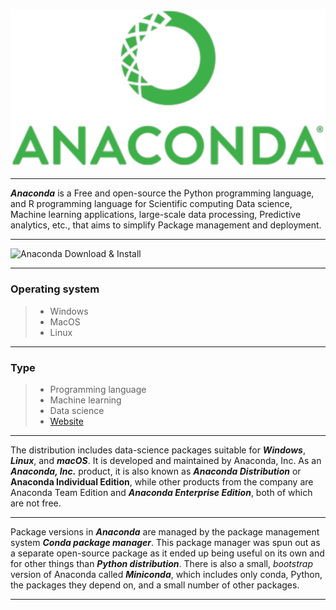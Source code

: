 ![Anaconda](Anaconda.png)

---

***Anaconda*** is a Free and open-source the Python programming language, and R programming language for Scientific computing Data science, Machine learning applications, large-scale data processing, Predictive analytics, etc., that aims to simplify Package management and deployment.

---

![Anaconda Download & Install](https://plux.info/images/install/prepare_anaconda/anaconda_download.gif)

---

### Operating system 
>* Windows
>* MacOS
>* Linux

---

### Type
>* Programming language
>* Machine learning
>* Data science
>* [Website](https://www.anaconda.com/)

---

The distribution includes data-science packages suitable for ***Windows***, ***Linux***, and ***macOS***. It is developed and maintained by Anaconda, Inc. As an ***Anaconda, Inc.*** product, it is also known as ***Anaconda Distribution*** or **Anaconda Individual Edition**, while other products from the company are Anaconda Team Edition and ***Anaconda Enterprise Edition***, both of which are not free.

---

Package versions in ***Anaconda*** are managed by the package management system ***Conda package manager***. This package manager was spun out as a separate open-source package as it ended up being useful on its own and for other things than ***Python distribution***. There is also a small, *bootstrap* version of Anaconda called ***Miniconda***, which includes only conda, Python, the packages they depend on, and a small number of other packages.

---

